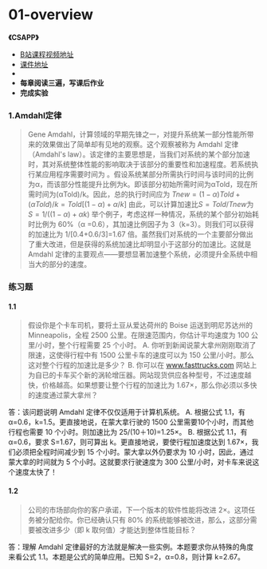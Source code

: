 # 01-overview
**《CSAPP》**
+ [B站课程视频地址](https://www.bilibili.com/video/BV1iW411d7hd?p=1)
+ [课件地址](http://www.cs.cmu.edu/afs/cs/academic/class/15213-f15/www/schedule.html)
+ [](https://fengmuzi2003.gitbook.io/csapp3e/)
+ **每章阅读三遍，写课后作业**
+ **完成实验**

### 1.Amdahl定律
>Gene Amdahl，计算领域的早期先锋之一，对提升系统某一部分性能所带来的效果做出了简单却有见地的观察。这个观察被称为 Amdahl 定律（Amdahl's law）。该定律的主要思想是，当我们对系统的某个部分加速时，其对系统整体性能的影响取决于该部分的重要性和加速程度。若系统执行某应用程序需要时间为 。假设系统某部分所需执行时间与该时间的比例为α，而该部分性能提升比例为k。即该部分初始所需时间为αTold，现在所需时间为(αTold)/k。因此，总的执行时间应为
$Tnew = (1 - α)Told + (αTold)/k = Told[(1 - α) + α/k]$
由此，可以计算加速比$S=Told/Tnew$为
$S = 1 / ((1 - α) + αk)$
举个例子，考虑这样一种情况，系统的某个部分初始耗时比例为 60%（α =0.6），其加速比例因子为 3（k=3）。则我们可以获得的加速比为 1/[0.4+0.6/3]=1.67 倍。虽然我们对系统的一个主要部分做出了重大改进，但是获得的系统加速比却明显小于这部分的加速比。这就是 Amdahl 定律的主要观点——要想显著加速整个系统，必须提升全系统中相当大的部分的速度。

### 练习题
#### 1.1
> 假设你是个卡车司机，要将土豆从爱达荷州的 Boise 运送到明尼苏达州的 Minneapolis，全程 2500 公里。在限速范围内，你估计平均速度为 100 公里/小时，整个行程需要 25 个小时。
A. 你听到新闻说蒙大拿州刚刚取消了限速，这使得行程中有 1500 公里卡车的速度可以为 150 公里/小时。那么这对整个行程的加速比是多少？
B. 你可以在 www.fasttrucks.com 网站上为自已的卡车买个新的涡轮增压器。网站现货供应各种型号，不过速度越快，价格越高。如果想要让整个行程的加速比为 1.67×，那么你必须以多快的速度通过蒙大拿州？

答：该问题说明 Amdahl 定律不仅仅适用于计算机系统。
A. 根据公式 1.1，有 α=0.6，k=1.5。更直接地说，在蒙大拿行驶的 1500 公里需要10个小时，而其他行程也需要 10 个小时。则加速比为 25/(10＋10)=1.25×。
B. 根据公式 1.1，有 α=0.6，要求 S=1.67，则可算出 k。更直接地说，要使行程加速度达到 1.67×，我们必须把全程时间减少到 15 个小时。蒙大拿以外仍要求为 10 小时，因此，通过蒙大拿的时间就为 5 个小时。这就要求行驶速度为 300 公里/小时，对卡车来说这个速度太快了！

#### 1.2

>公司的市场部向你的客户承诺，下一个版本的软件性能将改进 2×。这项任务被分配给你。你已经确认只有 80% 的系统能够被改进，那么，这部分需要被改进多少（即 k 取何值）才能达到整体性能目标？

答：理解 Amdahl 定律最好的方法就是解决一些实例。本题要求你从特殊的角度来看公式 1.1。本题是公式的简单应用。已知 S=2，α=0.8，则计算 k=2.67。



